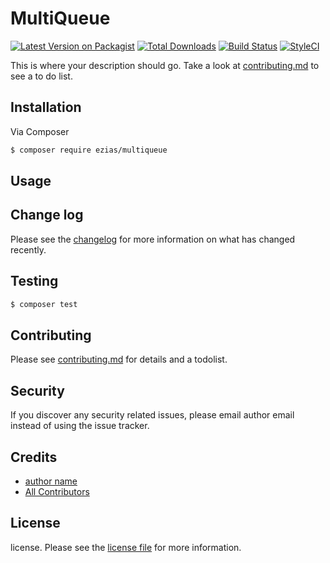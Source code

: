 # MultiQueue

[![Latest Version on Packagist][ico-version]][link-packagist]
[![Total Downloads][ico-downloads]][link-downloads]
[![Build Status][ico-travis]][link-travis]
[![StyleCI][ico-styleci]][link-styleci]

This is where your description should go. Take a look at [contributing.md](contributing.md) to see a to do list.

## Installation

Via Composer

``` bash
$ composer require ezias/multiqueue
```

## Usage

## Change log

Please see the [changelog](changelog.md) for more information on what has changed recently.

## Testing

``` bash
$ composer test
```

## Contributing

Please see [contributing.md](contributing.md) for details and a todolist.

## Security

If you discover any security related issues, please email author email instead of using the issue tracker.

## Credits

- [author name][link-author]
- [All Contributors][link-contributors]

## License

license. Please see the [license file](license.md) for more information.

[ico-version]: https://img.shields.io/packagist/v/ezias/multiqueue.svg?style=flat-square
[ico-downloads]: https://img.shields.io/packagist/dt/ezias/multiqueue.svg?style=flat-square
[ico-travis]: https://img.shields.io/travis/ezias/multiqueue/master.svg?style=flat-square
[ico-styleci]: https://styleci.io/repos/12345678/shield

[link-packagist]: https://packagist.org/packages/ezias/multiqueue
[link-downloads]: https://packagist.org/packages/ezias/multiqueue
[link-travis]: https://travis-ci.org/ezias/multiqueue
[link-styleci]: https://styleci.io/repos/12345678
[link-author]: https://github.com/ezias
[link-contributors]: ../../contributors
